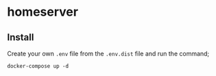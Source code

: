 # homeserver

## Install
Create your own `.env` file from the `.env.dist` file and run the command;

```
docker-compose up -d
```

